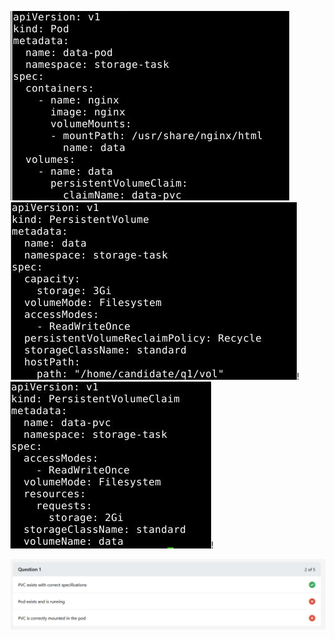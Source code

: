 ![alt text](image-4.png)
![alt text](image-1.png)!
![alt text](image-2.png)!


![alt text](image-3.png)



